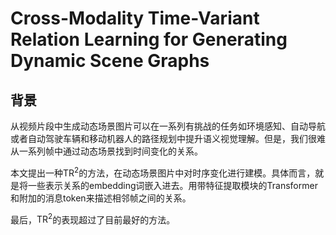 # Cross-Modality Time-Variant Relation Learning for Generating Dynamic Scene Graphs

## 背景

从视频片段中生成动态场景图片可以在一系列有挑战的任务如环境感知、自动导航或者自动驾驶车辆和移动机器人的路径规划中提升语义视觉理解。但是，我们很难从一系列帧中通过动态场景找到时间变化的关系。

本文提出一种$\text{TR}^2$的方法，在动态场景图片中对时序变化进行建模。具体而言，就是将一些表示关系的embedding词嵌入进去。用带特征提取模块的Transformer和附加的消息token来描述相邻帧之间的关系。

最后，$\text{TR}^2$的表现超过了目前最好的方法。
